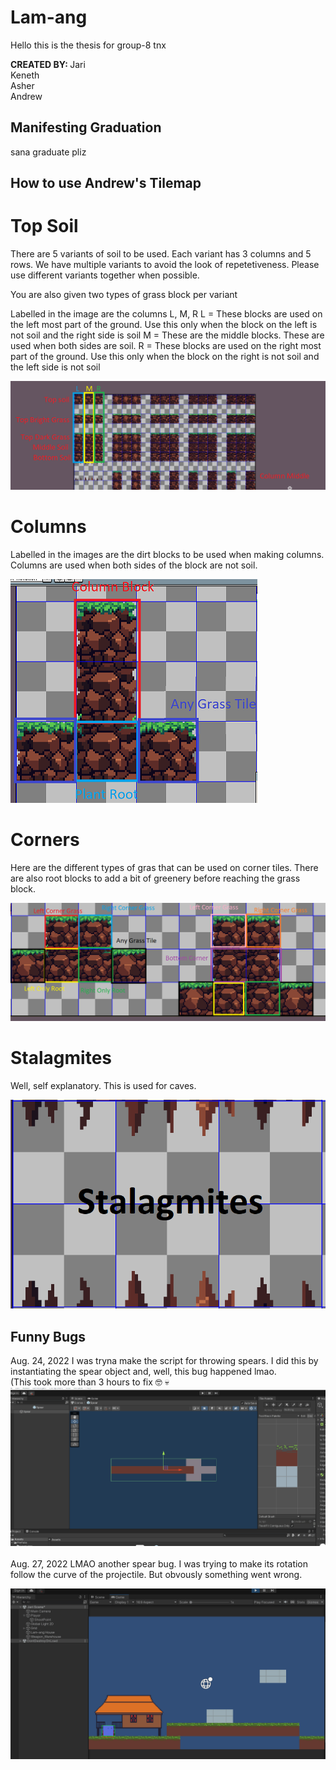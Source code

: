 # Lam-ang
Hello this is the thesis for group-8 tnx

<b>CREATED BY: </b>
Jari<br>
Keneth<br>
Asher<br>
Andrew<br>

## Manifesting Graduation
sana graduate pliz


## How to use Andrew's Tilemap
# Top Soil   
There are 5 variants of soil to be used. Each variant has 3 columns and 5 rows. We have multiple variants to avoid the look of repetetiveness.
Please use different variants together when possible.

You are also given two types of grass block per variant

Labelled in the image are the columns L, M, R
L = These blocks are used on the left most part of the ground. Use this only when the block on the left is not soil and the right side is soil
M = These are the middle blocks. These are used when both sides are soil.
R = These blocks are used on the right most part of the ground. Use this only when the block on the right is not soil and the left side is not soil

<img src="./img/top soil.png">

# Columns

Labelled in the images are the dirt blocks to be used when making columns. Columns are used when both sides of the block are not soil.

<img src="./img/column.png">

# Corners

Here are the different types of gras that can be used on corner tiles. There are also root blocks to add a bit of greenery before reaching the grass block.

<img src="./img/corners.png">

# Stalagmites

Well, self explanatory. This is used for caves.

<img src="./img/stalagmites.png">

## Funny Bugs
Aug. 24, 2022
I was tryna make the script for throwing spears. I did this by instantiating the spear object and, well, this bug happened lmao.
<br>
(This took more than 3 hours to fix :nerd_face: :skull:
<img src="./gif/play spear bug.gif">
<br>
<br>
Aug. 27, 2022
LMAO another spear bug. I was trying to make its rotation follow the curve of the projectile. But obvously something went wrong.

<img src="./gif/Spear stop bug.gif">
